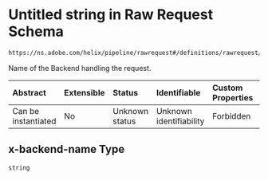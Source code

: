 # Untitled string in Raw Request Schema

```txt
https://ns.adobe.com/helix/pipeline/rawrequest#/definitions/rawrequest/properties/headers/properties/x-backend-name
```

Name of the Backend handling the request.

| Abstract            | Extensible | Status         | Identifiable            | Custom Properties | Additional Properties | Access Restrictions | Defined In                                                                |
| :------------------ | :--------- | :------------- | :---------------------- | :---------------- | :-------------------- | :------------------ | :------------------------------------------------------------------------ |
| Can be instantiated | No         | Unknown status | Unknown identifiability | Forbidden         | Allowed               | none                | [rawrequest.schema.json\*](rawrequest.schema.json "open original schema") |

## x-backend-name Type

`string`
